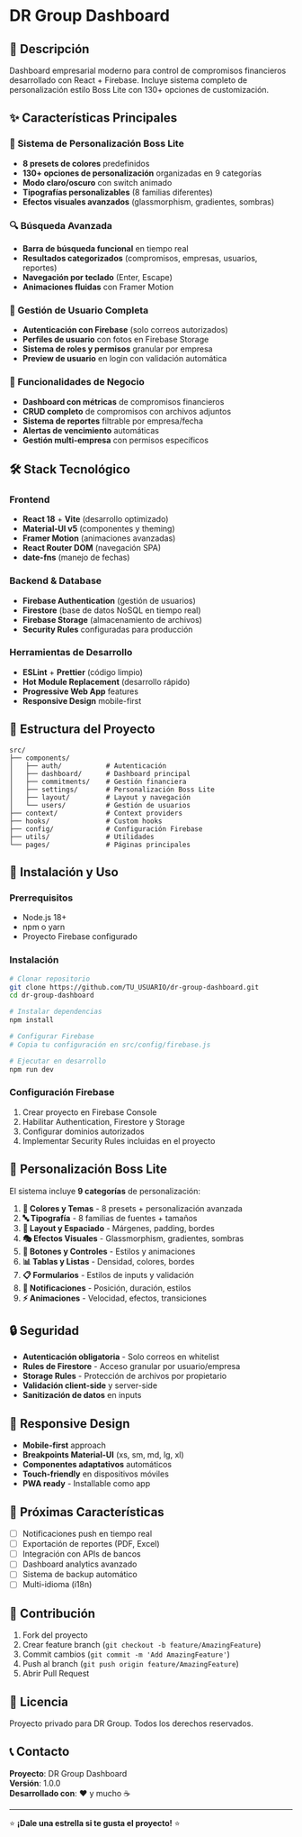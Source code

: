 # DR Group Dashboard

## 🚀 Descripción
Dashboard empresarial moderno para control de compromisos financieros desarrollado con React + Firebase. Incluye sistema completo de personalización estilo Boss Lite con 130+ opciones de customización.

## ✨ Características Principales

### 🎨 Sistema de Personalización Boss Lite
- **8 presets de colores** predefinidos
- **130+ opciones de personalización** organizadas en 9 categorías
- **Modo claro/oscuro** con switch animado
- **Tipografías personalizables** (8 familias diferentes)
- **Efectos visuales avanzados** (glassmorphism, gradientes, sombras)

### 🔍 Búsqueda Avanzada
- **Barra de búsqueda funcional** en tiempo real
- **Resultados categorizados** (compromisos, empresas, usuarios, reportes)
- **Navegación por teclado** (Enter, Escape)
- **Animaciones fluidas** con Framer Motion

### 👤 Gestión de Usuario Completa
- **Autenticación con Firebase** (solo correos autorizados)
- **Perfiles de usuario** con fotos en Firebase Storage
- **Sistema de roles y permisos** granular por empresa
- **Preview de usuario** en login con validación automática

### 💼 Funcionalidades de Negocio
- **Dashboard con métricas** de compromisos financieros
- **CRUD completo** de compromisos con archivos adjuntos
- **Sistema de reportes** filtrable por empresa/fecha
- **Alertas de vencimiento** automáticas
- **Gestión multi-empresa** con permisos específicos

## 🛠️ Stack Tecnológico

### Frontend
- **React 18** + **Vite** (desarrollo optimizado)
- **Material-UI v5** (componentes y theming)
- **Framer Motion** (animaciones avanzadas)
- **React Router DOM** (navegación SPA)
- **date-fns** (manejo de fechas)

### Backend & Database
- **Firebase Authentication** (gestión de usuarios)
- **Firestore** (base de datos NoSQL en tiempo real)
- **Firebase Storage** (almacenamiento de archivos)
- **Security Rules** configuradas para producción

### Herramientas de Desarrollo
- **ESLint** + **Prettier** (código limpio)
- **Hot Module Replacement** (desarrollo rápido)
- **Progressive Web App** features
- **Responsive Design** mobile-first

## 📁 Estructura del Proyecto

```
src/
├── components/
│   ├── auth/           # Autenticación
│   ├── dashboard/      # Dashboard principal
│   ├── commitments/    # Gestión financiera
│   ├── settings/       # Personalización Boss Lite
│   ├── layout/         # Layout y navegación
│   └── users/          # Gestión de usuarios
├── context/            # Context providers
├── hooks/              # Custom hooks
├── config/             # Configuración Firebase
├── utils/              # Utilidades
└── pages/              # Páginas principales
```

## 🚀 Instalación y Uso

### Prerrequisitos
- Node.js 18+
- npm o yarn
- Proyecto Firebase configurado

### Instalación
```bash
# Clonar repositorio
git clone https://github.com/TU_USUARIO/dr-group-dashboard.git
cd dr-group-dashboard

# Instalar dependencias
npm install

# Configurar Firebase
# Copia tu configuración en src/config/firebase.js

# Ejecutar en desarrollo
npm run dev
```

### Configuración Firebase
1. Crear proyecto en Firebase Console
2. Habilitar Authentication, Firestore y Storage
3. Configurar dominios autorizados
4. Implementar Security Rules incluidas en el proyecto

## 🎨 Personalización Boss Lite

El sistema incluye **9 categorías** de personalización:

1. **🎨 Colores y Temas** - 8 presets + personalización avanzada
2. **🔤 Tipografía** - 8 familias de fuentes + tamaños
3. **📐 Layout y Espaciado** - Márgenes, padding, bordes
4. **🎭 Efectos Visuales** - Glassmorphism, gradientes, sombras
5. **🔘 Botones y Controles** - Estilos y animaciones
6. **📊 Tablas y Listas** - Densidad, colores, bordes
7. **📋 Formularios** - Estilos de inputs y validación
8. **🔔 Notificaciones** - Posición, duración, estilos
9. **⚡ Animaciones** - Velocidad, efectos, transiciones

## 🔒 Seguridad

- **Autenticación obligatoria** - Solo correos en whitelist
- **Rules de Firestore** - Acceso granular por usuario/empresa
- **Storage Rules** - Protección de archivos por propietario
- **Validación client-side** y server-side
- **Sanitización de datos** en inputs

## 📱 Responsive Design

- **Mobile-first** approach
- **Breakpoints Material-UI** (xs, sm, md, lg, xl)
- **Componentes adaptativos** automáticos
- **Touch-friendly** en dispositivos móviles
- **PWA ready** - Installable como app

## 🎯 Próximas Características

- [ ] Notificaciones push en tiempo real
- [ ] Exportación de reportes (PDF, Excel)
- [ ] Integración con APIs de bancos
- [ ] Dashboard analytics avanzado
- [ ] Sistema de backup automático
- [ ] Multi-idioma (i18n)

## 👥 Contribución

1. Fork del proyecto
2. Crear feature branch (`git checkout -b feature/AmazingFeature`)
3. Commit cambios (`git commit -m 'Add AmazingFeature'`)
4. Push al branch (`git push origin feature/AmazingFeature`)
5. Abrir Pull Request

## 📄 Licencia

Proyecto privado para DR Group. Todos los derechos reservados.

## 📞 Contacto

**Proyecto**: DR Group Dashboard  
**Versión**: 1.0.0  
**Desarrollado con**: ❤️ y mucho ☕

---

⭐ **¡Dale una estrella si te gusta el proyecto!** ⭐
